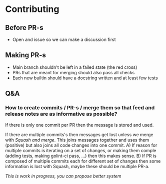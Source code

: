 # Contributing

## Before PR-s
* Open and issue so we can make a discussion first

## Making PR-s
* Main branch shouldn't be left in a failed state (the red cross)
* PRs that are meant for merging should also pass all checks
* Each new builtin should have a docstring written and at least few tests

## Q&A

### How to create commits / PR-s / merge them so that feed and release notes are as informative as possible?

If there is only one commit per PR then the message is stored and used.

If there are multiple commits's then messages get lost unless we merge with *Squash and merge*. This joins messages together and uses them (positive) but also joins all code changes into one commit. 
A) If reason for multiple commits is iterating on a set of changes, or making them comple (adding tests, making golint-ci pass, ...)  then this makes sense. 
B) If PR is composed of multiple commits each for different set of changes then some information is lost with Squash, maybe these should be multiple PR-a.

_This is work in progress, you can propose better system_

